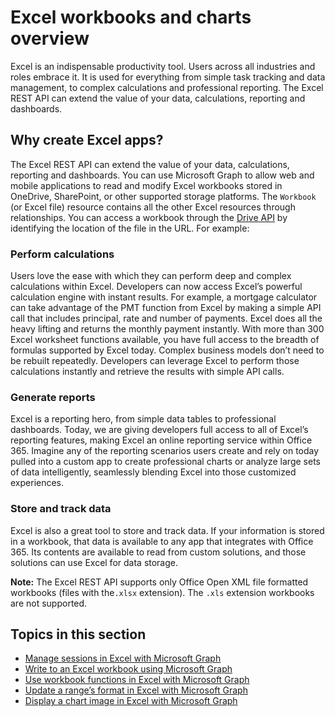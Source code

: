 # Excel workbooks and charts overview

Excel is an indispensable productivity tool. Users across all industries and roles embrace it. It is used for everything from simple task tracking and data management, to complex calculations and professional reporting. The Excel REST API can extend the value of your data, calculations, reporting and dashboards.

## Why create Excel apps?

The Excel REST API can extend the value of your data, calculations, reporting and dashboards. You can use Microsoft Graph to allow web and mobile applications to read and modify Excel workbooks stored in OneDrive, SharePoint, or other supported storage platforms. The `Workbook` (or Excel file) resource contains all the other Excel resources through relationships. You can access a workbook through the [Drive API](../api-reference/v1.0/resources/drive.md) by identifying the location of the file in the URL. For example:

### Perform calculations

Users love the ease with which they can perform deep and complex calculations within Excel. Developers can now access Excel’s powerful calculation engine with instant results. For example, a mortgage calculator can take advantage of the PMT function from Excel by making a simple API call that includes principal, rate and number of payments. Excel does all the heavy lifting and returns the monthly payment instantly. With more than 300 Excel worksheet functions available, you have full access to the breadth of formulas supported by Excel today. Complex business models don’t need to be rebuilt repeatedly. Developers can leverage Excel to perform those calculations instantly and retrieve the results with simple API calls.

### Generate reports

Excel is a reporting hero, from simple data tables to professional dashboards. Today, we are giving developers full access to all of Excel’s reporting features, making Excel an online reporting service within Office 365. Imagine any of the reporting scenarios users create and rely on today pulled into a custom app to create professional charts or analyze large sets of data intelligently, seamlessly blending Excel into those customized experiences.

### Store and track data

Excel is also a great tool to store and track data. If your information is stored in a workbook, that data is available to any app that integrates with Office 365. Its contents are available to read from custom solutions, and those solutions can use Excel for data storage.

**Note:** The Excel REST API supports only Office Open XML file formatted workbooks (files with the`.xlsx` extension). The `.xls` extension workbooks are not supported. 

## Topics in this section

* [Manage sessions in Excel with Microsoft Graph](manage-sessions-in-excel-with-microsoft-graph.md) 
* [Write to an Excel workbook using Microsoft Graph](write-to-excel-workbook-with-microsoft-graph.md)
* [Use workbook functions in Excel with Microsoft Graph](use-functions-in-excel-with-microsoft-graph.md)
* [Update a range’s format in Excel with Microsoft Graph](update-range-format-in-excel-with-microsoft-graph.md)
* [Display a chart image in Excel with Microsoft Graph](display-a-chart-image-in-excel-with-microsoft-graph.md)
